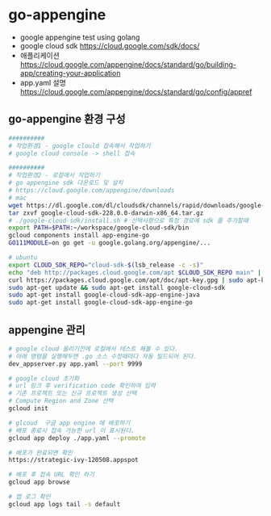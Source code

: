 # go-appengine

- google appengine test using golang
- google cloud sdk https://cloud.google.com/sdk/docs/
- 애플리케이션  https://cloud.google.com/appengine/docs/standard/go/building-app/creating-your-application
- app.yaml 설명 https://cloud.google.com/appengine/docs/standard/go/config/appref

## go-appengine 환경 구성

```bash
##########
# 작업환경1 - google clould 접속해서 작업하기
# google cloud console -> shell 접속

##########
# 작업환경2 - 로컬에서 작업하기
# go appengine sdk 다운로드 및 설치
# https://cloud.google.com/appengine/downloads
# mac
wget https://dl.google.com/dl/cloudsdk/channels/rapid/downloads/google-cloud-sdk-228.0.0-darwin-x86_64.tar.gz
tar zxvf google-cloud-sdk-228.0.0-darwin-x86_64.tar.gz
# ./google-cloud-sdk/install.sh # 선택사항으로 특정 경로에 sdk 를 추가할때
export PATH=$PATH:~/workspace/google-cloud-sdk/bin
gcloud components install app-engine-go
GO111MODULE=on go get -u google.golang.org/appengine/...

# ubuntu
export CLOUD_SDK_REPO="cloud-sdk-$(lsb_release -c -s)"
echo "deb http://packages.cloud.google.com/apt $CLOUD_SDK_REPO main" | sudo tee -a /etc/apt/sources.list.d/google-cloud-sdk.list
curl https://packages.cloud.google.com/apt/doc/apt-key.gpg | sudo apt-key add -
sudo apt-get update && sudo apt-get install google-cloud-sdk
sudo apt-get install google-cloud-sdk-app-engine-java
sudo apt-get install google-cloud-sdk-app-engine-go
```

## appengine 관리

```bash
# google cloud 올리기전에 로컬에서 테스트 해볼 수 있다.
# 아래 명령을 실행해두면 .go 소스 수정때마다 자동 빌드되어 된다.
dev_appserver.py app.yaml --port 9999

# google cloud 초기화
# url 링크 후 verification code 확인하여 입력
# 기존 프로젝트 또는 신규 프로젝트 생성 선택
# Compute Region and Zone 선택
gcloud init

# glcoud  구글 app engine 에 배포하기
# 배포 종료시 접속 가능한 url 이 표시된다.
gcloud app deploy ./app.yaml --promote

# 배포가 완료되면 확인
https://strategic-ivy-120508.appspot

# 배포 후 접속 URL 확인 하기
gcloud app browse

# 앱 로그 확인
gcloud app logs tail -s default
```
